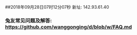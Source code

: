 ##2018年09月28日07时12分07秒 新址: 142.93.61.40
### 兔友常见问题及解答: https://github.com/wanggonging/d/blob/w/FAQ.md
